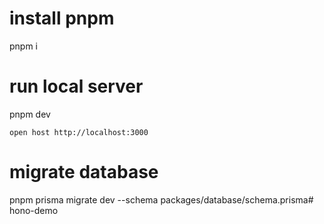 # install pnpm
pnpm i

# run local server
pnpm dev

```
open host http://localhost:3000
```

# migrate database
pnpm prisma migrate dev --schema packages/database/schema.prisma# hono-demo
